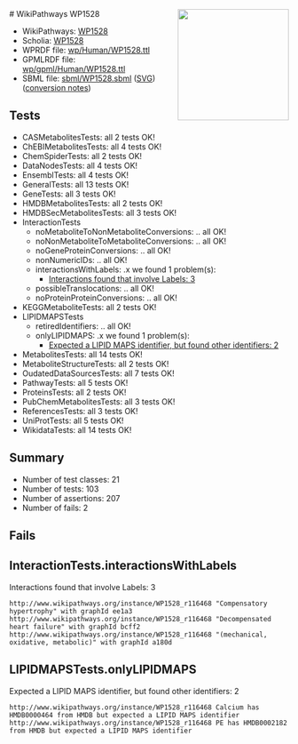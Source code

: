 <img style="float: right; width: 200px" src="../logo.png" />
# WikiPathways WP1528

* WikiPathways: [WP1528](https://identifiers.org/wikipathways:WP1528)
* Scholia: [WP1528](https://scholia.toolforge.org/wikipathways/WP1528)
* WPRDF file: [wp/Human/WP1528.ttl](../wp/Human/WP1528.ttl)
* GPMLRDF file: [wp/gpml/Human/WP1528.ttl](../wp/gpml/Human/WP1528.ttl)
* SBML file: [sbml/WP1528.sbml](../sbml/WP1528.sbml) ([SVG](../sbml/WP1528.svg)) ([conversion notes](../sbml/WP1528.txt))

## Tests
* CASMetabolitesTests: all 2 tests OK!
* ChEBIMetabolitesTests: all 4 tests OK!
* ChemSpiderTests: all 2 tests OK!
* DataNodesTests: all 4 tests OK!
* EnsemblTests: all 4 tests OK!
* GeneralTests: all 13 tests OK!
* GeneTests: all 3 tests OK!
* HMDBMetabolitesTests: all 2 tests OK!
* HMDBSecMetabolitesTests: all 3 tests OK!
* InteractionTests
    * noMetaboliteToNonMetaboliteConversions: .. all OK!
    * noNonMetaboliteToMetaboliteConversions: .. all OK!
    * noGeneProteinConversions: .. all OK!
    * nonNumericIDs: .. all OK!
    * interactionsWithLabels: .x we found 1 problem(s):
        * [Interactions found that involve Labels: 3](#630d267a)
    * possibleTranslocations: .. all OK!
    * noProteinProteinConversions: .. all OK!
* KEGGMetaboliteTests: all 2 tests OK!
* LIPIDMAPSTests
    * retiredIdentifiers: .. all OK!
    * onlyLIPIDMAPS: .x we found 1 problem(s):
        * [Expected a LIPID MAPS identifier, but found other identifiers: 2](#48cc60b9)
* MetabolitesTests: all 14 tests OK!
* MetaboliteStructureTests: all 2 tests OK!
* OudatedDataSourcesTests: all 7 tests OK!
* PathwayTests: all 5 tests OK!
* ProteinsTests: all 2 tests OK!
* PubChemMetabolitesTests: all 3 tests OK!
* ReferencesTests: all 3 tests OK!
* UniProtTests: all 5 tests OK!
* WikidataTests: all 14 tests OK!


## Summary

* Number of test classes: 21
* Number of tests: 103
* Number of assertions: 207
* Number of fails: 2

## Fails

<a name="630d267a" />

## InteractionTests.interactionsWithLabels

Interactions found that involve Labels: 3
```
http://www.wikipathways.org/instance/WP1528_r116468 "Compensatory hypertrophy" with graphId ee1a3
http://www.wikipathways.org/instance/WP1528_r116468 "Decompensated heart failure" with graphId bcff2
http://www.wikipathways.org/instance/WP1528_r116468 "(mechanical, oxidative, metabolic)" with graphId a180d
```

<a name="48cc60b9" />

## LIPIDMAPSTests.onlyLIPIDMAPS

Expected a LIPID MAPS identifier, but found other identifiers: 2
```
http://www.wikipathways.org/instance/WP1528_r116468 Calcium has HMDB0000464 from HMDB but expected a LIPID MAPS identifier
http://www.wikipathways.org/instance/WP1528_r116468 PE has HMDB0002182 from HMDB but expected a LIPID MAPS identifier
```

